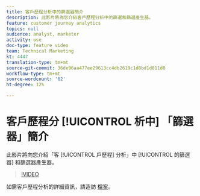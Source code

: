 ```yaml
---
title: 客戶歷程分析中的篩選器簡介
description: 此影片將為您介紹客戶歷程分析中的篩選和篩選產生器。
feature: customer journey analytics
topics: null
audience: analyst, marketer
activity: use
doc-type: feature video
team: Technical Marketing
kt: 4447
translation-type: tm+mt
source-git-commit: 36de96aa477ee29613cc4db2619c1d8bd1d811d0
workflow-type: tm+mt
source-wordcount: '62'
ht-degree: 12%

---
```



# 客戶歷程分 [!UICONTROL 析中] 「篩選器」簡介

此影片將向您介紹「客 [!UICONTROL 戶歷程] 分析」中 [!UICONTROL 的篩選器] 和篩選器產生器。

>[!VIDEO](https://video.tv.adobe.com/v/32114/?quality=12)

如需客戶歷程分析的詳細資訊，請造訪 [檔案](https://docs.adobe.com/content/help/zh-Hant/analytics-platform/using/cja-landing.html)。
